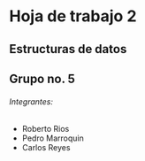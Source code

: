 # Hoja de trabajo 2
## Estructuras de datos
## Grupo no. 5
###### Integrantes:
- Roberto Rios
- Pedro Marroquin
- Carlos Reyes
